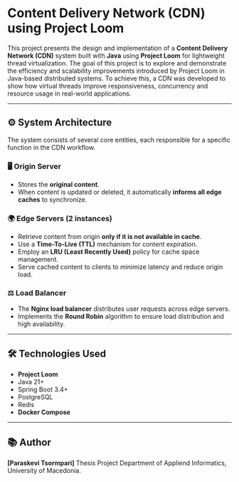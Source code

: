 # Content Delivery Network (CDN) using Project Loom
This project presents the design and implementation of a **Content Delivery Network (CDN)** system built with **Java** using **Project Loom** for lightweight thread virtualization. The goal of this project is to explore and demonstrate the efficiency and scalability improvements introduced by Project Loom in Java-based distributed systems.
To achieve this, a CDN was developed to show how virtual threads improve responsiveness, concurrency and resource usage in real-world applications.

---

## ⚙️ System Architecture
The system consists of several core entities, each responsible for a specific function in the CDN workflow.

### 🖥️ Origin Server
- Stores the **original content**.
- When content is updated or deleted, it automatically **informs all edge caches** to synchronize.

### 🌍 Edge Servers (2 instances)
- Retrieve content from origin **only if it is not available in cache**.
- Use a **Time-To-Live (TTL)** mechanism for content expiration.  
- Employ an **LRU (Least Recently Used)** policy for cache space management.
- Serve cached content to clients to minimize latency and reduce origin load.

### ⚖️ Load Balancer
- The **Nginx load balancer** distributes user requests across edge servers.
- Implements the **Round Robin** algorithm to ensure load distribution and high availability.

---
 
## 🛠 Technologies Used
- **Project Loom**
- Java 21+
- Spring Boot 3.4+
- PostgreSQL
- Redis
- **Docker Compose**

---
 
## 📚 Author
**[Paraskevi Tsormpari]**
Thesis Project
Department of Appliend Informatics, University of Macedonia.
